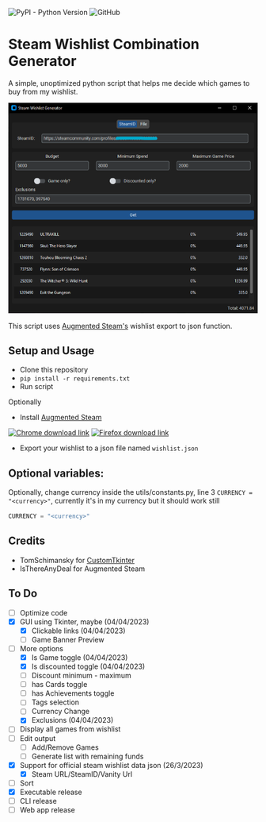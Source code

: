 ![PyPI - Python Version](https://img.shields.io/pypi/pyversions/py-cord?style=for-the-badge) ![GitHub](https://img.shields.io/github/license/nekooooooooo/salty-dream-bot?style=for-the-badge)

# Steam Wishlist Combination Generator

A simple, unoptimized python script that helps me decide which games to buy from my wishlist.

![](https://raw.githubusercontent.com/nekooooooooo/nekooooooooo.github.io/master/pics/preview_steam_wishlist_3.png)

This script uses [Augmented Steam's](https://github.com/IsThereAnyDeal/AugmentedSteam) wishlist export to json function.

## Setup and Usage
- Clone this repository
- `pip install -r requirements.txt`
- Run script

Optionally
- Install [Augmented Steam](https://augmentedsteam.com/)

[![Chrome download link](https://storage.googleapis.com/web-dev-uploads/image/WlD8wC6g8khYWPJUsQceQkhXSlv1/UV4C4ybeBTsZt43U4xis.png)](https://chrome.google.com/webstore/detail/augmented-steam/dnhpnfgdlenaccegplpojghhmaamnnfp) [![Firefox download link](https://extensionworkshop.com/assets/img/documentation/publish/get-the-addon-178x60px.dad84b42.png)](https://addons.mozilla.org/firefox/addon/augmented-steam/)
- Export your wishlist to a json file named `wishlist.json`

## Optional variables:

Optionally, change currency inside the utils/constants.py, line 3 `CURRENCY = "<currency>"`, currently it's in my currency but it should work still
```py
CURRENCY = "<currency>"
```

## Credits
- TomSchimansky for [CustomTkinter](https://github.com/TomSchimansky/CustomTkinter)
- IsThereAnyDeal for Augmented Steam

## To Do
- [ ] Optimize code
- [x] GUI using Tkinter, maybe (04/04/2023)
    - [x] Clickable links (04/04/2023)
    - [ ] Game Banner Preview
- [ ] More options
    - [x] Is Game toggle (04/04/2023)
    - [x] Is discounted toggle (04/04/2023)
    - [ ] Discount minimum - maximum
    - [ ] has Cards toggle
    - [ ] has Achievements toggle
    - [ ] Tags selection
    - [ ] Currency Change
    - [x] Exclusions (04/04/2023)
- [ ] Display all games from wishlist
- [ ] Edit output
    - [ ] Add/Remove Games
    - [ ] Generate list with remaining funds
- [x] Support for official steam wishlist data json (26/3/2023)
    - [x] Steam URL/SteamID/Vanity Url
- [ ] Sort
- [x] Executable release
- [ ] CLI release
- [ ] Web app release
